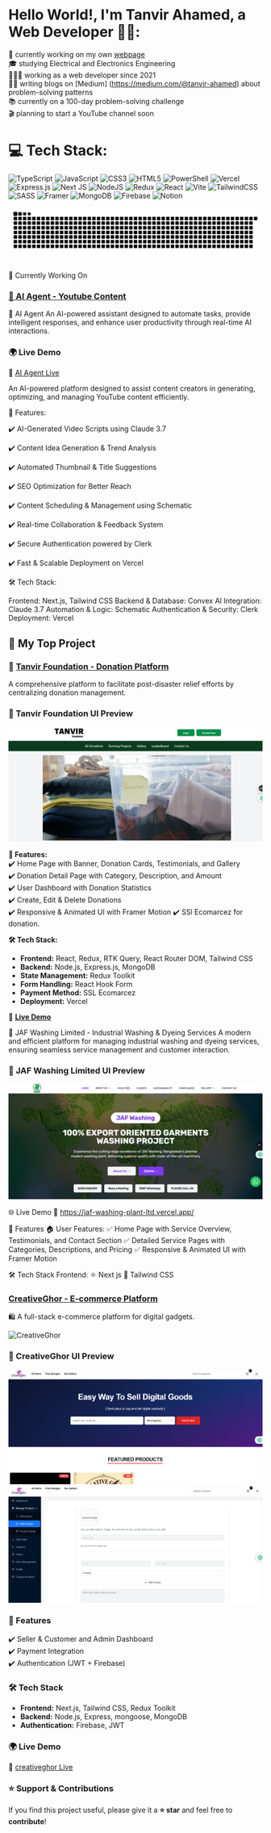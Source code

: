 # Hello World!, I'm Tanvir Ahamed, a Web Developer 👋🏼:

🛜 currently working on my own [webpage](https://tanvir-portfolio-sable.vercel.app)<br>
🎓 studying Electrical and Electronics Engineering <br>
👨🏼‍💻 working as a web developer since 2021 <br>
✍🏼 writing blogs on [Medium] (https://medium.com/@tanvir-ahamed) about problem-solving patterns  <br>
📚 currently on a 100-day problem-solving challenge <br>
🎬 planning to start a YouTube channel soon

# 💻 Tech Stack:

![TypeScript](https://img.shields.io/badge/typescript-%23007ACC.svg?style=for-the-badge&logo=typescript&logoColor=white) ![JavaScript](https://img.shields.io/badge/JavaScript-%23ED8B00.svg?style=for-the-badge&logo=openjdk&logoColor=white) ![CSS3](https://img.shields.io/badge/css3-%231572B6.svg?style=for-the-badge&logo=css3&logoColor=white) ![HTML5](https://img.shields.io/badge/html5-%23E34F26.svg?style=for-the-badge&logo=html5&logoColor=white) ![PowerShell](https://img.shields.io/badge/PowerShell-%235391FE.svg?style=for-the-badge&logo=powershell&logoColor=white) ![Vercel](https://img.shields.io/badge/vercel-%23000000.svg?style=for-the-badge&logo=vercel&logoColor=white) ![Express.js](https://img.shields.io/badge/express.js-%23404d59.svg?style=for-the-badge&logo=express&logoColor=%2361DAFB) ![Next JS](https://img.shields.io/badge/Next-black?style=for-the-badge&logo=next.js&logoColor=white) ![NodeJS](https://img.shields.io/badge/node.js-6DA55F?style=for-the-badge&logo=node.js&logoColor=white) ![Redux](https://img.shields.io/badge/redux-%23593d88.svg?style=for-the-badge&logo=redux&logoColor=white) ![React](https://img.shields.io/badge/react-%2320232a.svg?style=for-the-badge&logo=react&logoColor=%2361DAFB) ![Vite](https://img.shields.io/badge/vite-%23646CFF.svg?style=for-the-badge&logo=vite&logoColor=white) ![TailwindCSS](https://img.shields.io/badge/tailwindcss-%2338B2AC.svg?style=for-the-badge&logo=tailwind-css&logoColor=white) ![SASS](https://img.shields.io/badge/SASS-hotpink.svg?style=for-the-badge&logo=SASS&logoColor=white) ![Framer](https://img.shields.io/badge/Framer-black?style=for-the-badge&logo=framer&logoColor=blue) ![MongoDB](https://img.shields.io/badge/MongoDB-%234ea94b.svg?style=for-the-badge&logo=mongodb&logoColor=white) ![Firebase](https://img.shields.io/badge/Firebase-039BE5?style=for-the-badge&logo=Firebase&logoColor=white) ![Notion](https://img.shields.io/badge/Notion-%23000000.svg?style=for-the-badge&logo=notion&logoColor=white)

<picture>
  <source media="(prefers-color-scheme: dark)" srcset="https://raw.githubusercontent.com/Dev-Tanvir-Ahamed/Dev-Tanvir-Ahamed/output/github-snake-dark.svg" />
  <source media="(prefers-color-scheme: light)" srcset="https://raw.githubusercontent.com/Dev-Tanvir-Ahamed/Dev-Tanvir-Ahamed/output/github-snake.svg" />
  <img alt="github-snake" src="https://raw.githubusercontent.com/Dev-Tanvir-Ahamed/Dev-Tanvir-Ahamed/output/github-snake.svg" />
</picture>

🚀 Currently Working On
### [🤖 AI Agent - Youtube Content](https://github.com/Dev-Tanvir-Ahamed/ai-agent)
🤖 AI Agent
An AI-powered assistant designed to automate tasks, provide intelligent responses, and enhance user productivity through real-time AI interactions.
### 🌍 Live Demo  
🔗 [AI Agent Live](https://ai-agent-alpha-six.vercel.app)

An AI-powered platform designed to assist content creators in generating, optimizing, and managing YouTube content efficiently.

🌟 Features:

✔️ AI-Generated Video Scripts using Claude 3.7

✔️ Content Idea Generation & Trend Analysis

✔️ Automated Thumbnail & Title Suggestions

✔️ SEO Optimization for Better Reach

✔️ Content Scheduling & Management using Schematic

✔️ Real-time Collaboration & Feedback System

✔️ Secure Authentication powered by Clerk

✔️ Fast & Scalable Deployment on Vercel

🛠 Tech Stack:

Frontend: Next.js, Tailwind CSS
Backend & Database: Convex
AI Integration: Claude 3.7
Automation & Logic: Schematic
Authentication & Security: Clerk
Deployment: Vercel


## 🚀 My Top Project

### 🤲 [Tanvir Foundation - Donation Platform](https://github.com/Dev-Tanvir-Ahamed/Tanvir-Foundation)  
A comprehensive platform to facilitate post-disaster relief efforts by centralizing donation management.

### 🌟 Tanvir Foundation UI Preview  

![Tanvir Foundation UI](/donationHomepage.png) 

**🌟 Features:**  
✔️ Home Page with Banner, Donation Cards, Testimonials, and Gallery  
✔️ Donation Detail Page with Category, Description, and Amount  
✔️ User Dashboard with Donation Statistics  
✔️ Create, Edit & Delete Donations  
✔️ Responsive & Animated UI with Framer Motion 
✔️ SSl Ecomarcez for donation.


**🛠 Tech Stack:**  
- **Frontend:** React, Redux, RTK Query, React Router DOM, Tailwind CSS  
- **Backend:** Node.js, Express.js, MongoDB  
- **State Management:** Redux Toolkit  
- **Form Handling:** React Hook Form
-  **Payment Method:** SSL Ecomarcez
- **Deployment:** Vercel  

🔗 **[Live Demo](https://tanvirfoundation.vercel.app)**  

🚀 JAF Washing Limited - Industrial Washing & Dyeing Services
A modern and efficient platform for managing industrial washing and dyeing services, ensuring seamless service management and customer interaction.
### 🌟 JAF Washing Limited UI Preview  

![JAF Washing Limited UI](/jafWashingHomepage.png) 

🌐 Live Demo
🔗 https://jaf-washing-plant-ltd.vercel.app/

📌 Features
🏠 User Features:
✅ Home Page with Service Overview, Testimonials, and Contact Section
✅ Detailed Service Pages with Categories, Descriptions, and Pricing
✅ Responsive & Animated UI with Framer Motion


🛠 Tech Stack
Frontend:
⚛️ Next js
🎨 Tailwind CSS



### [CreativeGhor - E-commerce Platform](https://github.com/Dev-Tanvir-Ahamed/creativeGhor)
🛍️ A full-stack e-commerce platform for digital gadgets.

![CreativeGhor](https://github-readme-stats.vercel.app/api/pin/?username=Dev-Tanvir-Ahamed&repo=EliteGadgets&theme=radical)

### 🌟 CreativeGhor UI Preview  

![CreativeGhor UI](/homepage.png)  ![CreativeGhor UI](/adminPage.png)  


### 🌟 Features  
✔️ Seller & Customer and Admin Dashboard  
✔️ Payment Integration  
✔️ Authentication (JWT + Firebase)  

### 🛠 Tech Stack  
- **Frontend:** Next.js, Tailwind CSS, Redux Toolkit  
- **Backend:** Node.js, Express, mongoose, MongoDB  
- **Authentication:** Firebase, JWT  

### 🌍 Live Demo  
🔗 [creativeghor Live](https://creativeghor.onrender.com)


### ⭐ Support & Contributions  
If you find this project useful, please give it a **⭐ star** and feel free to **contribute**!  

